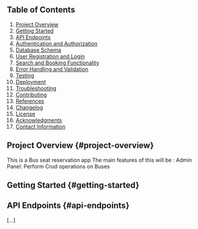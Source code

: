 ## Table of Contents

1. [Project Overview](#project-overview)
2. [Getting Started](#getting-started)
3. [API Endpoints](#api-endpoints)
4. [Authentication and Authorization](#authentication-and-authorization)
5. [Database Schema](#database-schema)
6. [User Registration and Login](#user-registration-and-login)
7. [Search and Booking Functionality](#search-and-booking-functionality)
8. [Error Handling and Validation](#error-handling-and-validation)
9. [Testing](#testing)
10. [Deployment](#deployment)
11. [Troubleshooting](#troubleshooting)
12. [Contributing](#contributing)
13. [References](#references)
14. [Changelog](#changelog)
15. [License](#license)
16. [Acknowledgments](#acknowledgments)
17. [Contact Information](#contact-information)


## Project Overview {#project-overview}
This is a Bus seat reservation app 
The main features of this will be :
Admin Panel:
    Perform Crud operations on Buses 

## Getting Started {#getting-started}



## API Endpoints {#api-endpoints}

[...]
